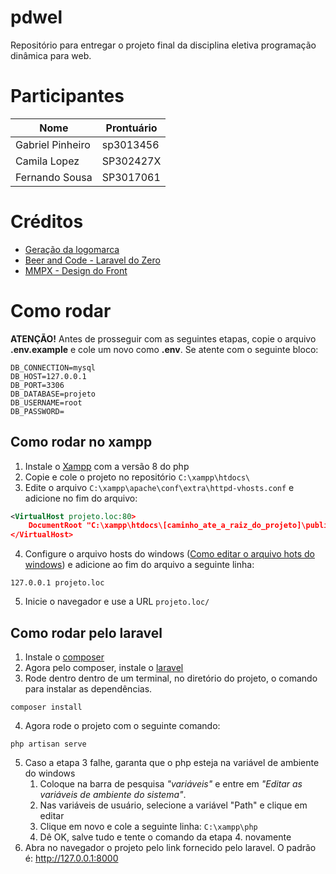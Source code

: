 # pdwel
Repositório para entregar o projeto final da disciplina eletiva programação dinâmica para web.

# Participantes
| Nome             | Prontuário |
| ---------------- | ---------- |
| Gabriel Pinheiro | sp3013456  |
| Camila Lopez     | SP302427X  |
| Fernando Sousa   | SP3017061  |

# Créditos
- [Geração da logomarca](https://namelix.com/app/?keywords=blog+webservice)
- [Beer and Code - Laravel do Zero](https://www.youtube.com/watch?v=eiYfQzDLyeY&list=PL7ScB28KYHhHEC8DGfhDt7WdHe7s6A56J)
- [MMPX - Design do Front](http://mmpx.com.br/)


# Como rodar
**ATENÇÃO!** Antes de prosseguir com as seguintes etapas, copie o arquivo **.env.example** e cole um novo como **.env**. Se atente com o seguinte bloco:
```env
DB_CONNECTION=mysql
DB_HOST=127.0.0.1
DB_PORT=3306
DB_DATABASE=projeto
DB_USERNAME=root
DB_PASSWORD=
```

## Como rodar no xampp
1. Instale o [Xampp](https://www.apachefriends.org/pt_br/download.html) com a versão 8 do php
2. Copie e cole o projeto no repositório `C:\xampp\htdocs\`
3. Edite o arquivo `C:\xampp\apache\conf\extra\httpd-vhosts.conf` e adicione no fim do arquivo:
```xml
<VirtualHost projeto.loc:80>
    DocumentRoot "C:\xampp\htdocs\[caminho_ate_a_raiz_do_projeto]\public"
</VirtualHost>
```
4. Configure o arquivo hosts do windows ([Como editar o arquivo hots do windows](https://tecnoblog.net/199539/editar-arquivo-hosts-windows/)) e adicione ao fim do arquivo a seguinte linha:
```shell
127.0.0.1 projeto.loc
```
5. Inicie o navegador e use a URL `projeto.loc/`

## Como rodar pelo laravel
1. Instale o [composer](https://getcomposer.org/doc/00-intro.md#installation-windows)
2. Agora pelo composer, instale o [laravel](https://laravel.com/docs/8.x/installation#installation-via-composer)
3. Rode dentro dentro de um terminal, no diretório do projeto, o comando para instalar as dependências.
```shell
composer install
``` 

4. Agora rode o projeto com o seguinte comando:
```shell
php artisan serve
```
5. Caso a etapa 3 falhe, garanta que o php esteja na variável de ambiente do windows
	1. Coloque na barra de pesquisa *"variáveis"* e entre em *"Editar as variáveis de ambiente do sistema"*.
	2. Nas variáveis de usuário, selecione a variável "Path" e clique em editar
	3. Clique em novo e cole a seguinte linha: `C:\xampp\php`
	4. Dê OK, salve tudo e tente o comando da etapa 4. novamente
6.  Abra no navegador o projeto pelo link fornecido pelo laravel. O padrão é: http://127.0.0.1:8000
